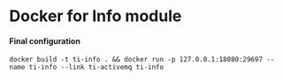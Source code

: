 # Docker for Info module

#### Final configuration
``
docker build -t ti-info .
&& docker run
-p 127.0.0.1:18080:29697
--name ti-info
--link ti-activemq
ti-info 
``
